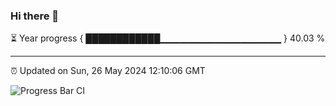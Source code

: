 ### Hi there 👋

⏳ Year progress { ████████████▁▁▁▁▁▁▁▁▁▁▁▁▁▁▁▁▁▁ } 40.03 %

---

⏰ Updated on Sun, 26 May 2024 12:10:06 GMT

![Progress Bar CI](https://github.com/liununu/liununu/workflows/Progress%20Bar%20CI/badge.svg)
